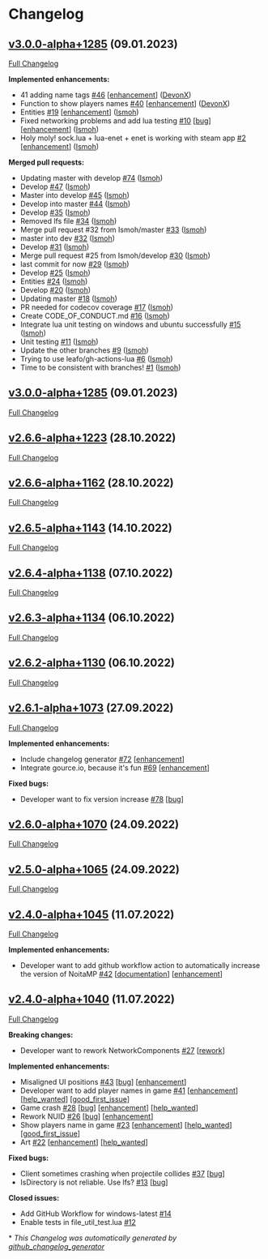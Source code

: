 # Changelog

## [v3.0.0-alpha+1285](https://github.com/Ismoh/NoitaMP/tree/v3.0.0-alpha+1285) (09.01.2023)

[Full Changelog](https://github.com/Ismoh/NoitaMP/compare/v3.0.0-alpha+1285...v3.0.0-alpha+1285)

**Implemented enhancements:**

- 41 adding name tags [\#46](https://github.com/Ismoh/NoitaMP/pull/46) [[enhancement](https://github.com/Ismoh/NoitaMP/labels/enhancement)] ([DevonX](https://github.com/DevonX))
- Function to show players names [\#40](https://github.com/Ismoh/NoitaMP/pull/40) [[enhancement](https://github.com/Ismoh/NoitaMP/labels/enhancement)] ([DevonX](https://github.com/DevonX))
- Entities [\#19](https://github.com/Ismoh/NoitaMP/pull/19) [[enhancement](https://github.com/Ismoh/NoitaMP/labels/enhancement)] ([Ismoh](https://github.com/Ismoh))
- Fixed networking problems and add lua testing [\#10](https://github.com/Ismoh/NoitaMP/pull/10) [[bug](https://github.com/Ismoh/NoitaMP/labels/bug)] [[enhancement](https://github.com/Ismoh/NoitaMP/labels/enhancement)] ([Ismoh](https://github.com/Ismoh))
- Holy moly! sock.lua + lua-enet + enet is working with steam app [\#2](https://github.com/Ismoh/NoitaMP/pull/2) [[enhancement](https://github.com/Ismoh/NoitaMP/labels/enhancement)] ([Ismoh](https://github.com/Ismoh))

**Merged pull requests:**

- Updating master with develop [\#74](https://github.com/Ismoh/NoitaMP/pull/74) ([Ismoh](https://github.com/Ismoh))
- Develop [\#47](https://github.com/Ismoh/NoitaMP/pull/47) ([Ismoh](https://github.com/Ismoh))
- Master into develop [\#45](https://github.com/Ismoh/NoitaMP/pull/45) ([Ismoh](https://github.com/Ismoh))
- Develop into master [\#44](https://github.com/Ismoh/NoitaMP/pull/44) ([Ismoh](https://github.com/Ismoh))
- Develop [\#35](https://github.com/Ismoh/NoitaMP/pull/35) ([Ismoh](https://github.com/Ismoh))
- Removed lfs file [\#34](https://github.com/Ismoh/NoitaMP/pull/34) ([Ismoh](https://github.com/Ismoh))
- Merge pull request \#32 from Ismoh/master [\#33](https://github.com/Ismoh/NoitaMP/pull/33) ([Ismoh](https://github.com/Ismoh))
- master into dev [\#32](https://github.com/Ismoh/NoitaMP/pull/32) ([Ismoh](https://github.com/Ismoh))
- Develop [\#31](https://github.com/Ismoh/NoitaMP/pull/31) ([Ismoh](https://github.com/Ismoh))
- Merge pull request \#25 from Ismoh/develop [\#30](https://github.com/Ismoh/NoitaMP/pull/30) ([Ismoh](https://github.com/Ismoh))
- last commit for now [\#29](https://github.com/Ismoh/NoitaMP/pull/29) ([Ismoh](https://github.com/Ismoh))
- Develop [\#25](https://github.com/Ismoh/NoitaMP/pull/25) ([Ismoh](https://github.com/Ismoh))
- Entities [\#24](https://github.com/Ismoh/NoitaMP/pull/24) ([Ismoh](https://github.com/Ismoh))
- Develop [\#20](https://github.com/Ismoh/NoitaMP/pull/20) ([Ismoh](https://github.com/Ismoh))
- Updating master [\#18](https://github.com/Ismoh/NoitaMP/pull/18) ([Ismoh](https://github.com/Ismoh))
- PR needed for codecov coverage [\#17](https://github.com/Ismoh/NoitaMP/pull/17) ([Ismoh](https://github.com/Ismoh))
- Create CODE\_OF\_CONDUCT.md [\#16](https://github.com/Ismoh/NoitaMP/pull/16) ([Ismoh](https://github.com/Ismoh))
- Integrate lua unit testing on windows and ubuntu successfully [\#15](https://github.com/Ismoh/NoitaMP/pull/15) ([Ismoh](https://github.com/Ismoh))
- Unit testing [\#11](https://github.com/Ismoh/NoitaMP/pull/11) ([Ismoh](https://github.com/Ismoh))
- Update the other branches [\#9](https://github.com/Ismoh/NoitaMP/pull/9) ([Ismoh](https://github.com/Ismoh))
- Trying to use leafo/gh-actions-lua [\#6](https://github.com/Ismoh/NoitaMP/pull/6) ([Ismoh](https://github.com/Ismoh))
- Time to be consistent with branches! [\#1](https://github.com/Ismoh/NoitaMP/pull/1) ([Ismoh](https://github.com/Ismoh))

## [v3.0.0-alpha+1285](https://github.com/Ismoh/NoitaMP/tree/v3.0.0-alpha+1285) (09.01.2023)

[Full Changelog](https://github.com/Ismoh/NoitaMP/compare/v2.6.6-alpha+1223...v3.0.0-alpha+1285)

## [v2.6.6-alpha+1223](https://github.com/Ismoh/NoitaMP/tree/v2.6.6-alpha+1223) (28.10.2022)

[Full Changelog](https://github.com/Ismoh/NoitaMP/compare/v2.6.6-alpha+1162...v2.6.6-alpha+1223)

## [v2.6.6-alpha+1162](https://github.com/Ismoh/NoitaMP/tree/v2.6.6-alpha+1162) (28.10.2022)

[Full Changelog](https://github.com/Ismoh/NoitaMP/compare/v2.6.5-alpha+1143...v2.6.6-alpha+1162)

## [v2.6.5-alpha+1143](https://github.com/Ismoh/NoitaMP/tree/v2.6.5-alpha+1143) (14.10.2022)

[Full Changelog](https://github.com/Ismoh/NoitaMP/compare/v2.6.4-alpha+1138...v2.6.5-alpha+1143)

## [v2.6.4-alpha+1138](https://github.com/Ismoh/NoitaMP/tree/v2.6.4-alpha+1138) (07.10.2022)

[Full Changelog](https://github.com/Ismoh/NoitaMP/compare/v2.6.3-alpha+1134...v2.6.4-alpha+1138)

## [v2.6.3-alpha+1134](https://github.com/Ismoh/NoitaMP/tree/v2.6.3-alpha+1134) (06.10.2022)

[Full Changelog](https://github.com/Ismoh/NoitaMP/compare/v2.6.2-alpha+1130...v2.6.3-alpha+1134)

## [v2.6.2-alpha+1130](https://github.com/Ismoh/NoitaMP/tree/v2.6.2-alpha+1130) (06.10.2022)

[Full Changelog](https://github.com/Ismoh/NoitaMP/compare/v2.6.1-alpha+1073...v2.6.2-alpha+1130)

## [v2.6.1-alpha+1073](https://github.com/Ismoh/NoitaMP/tree/v2.6.1-alpha+1073) (27.09.2022)

[Full Changelog](https://github.com/Ismoh/NoitaMP/compare/v2.6.0-alpha+1070...v2.6.1-alpha+1073)

**Implemented enhancements:**

- Include changelog generator [\#72](https://github.com/Ismoh/NoitaMP/issues/72) [[enhancement](https://github.com/Ismoh/NoitaMP/labels/enhancement)]
- Integrate gource.io, because it's fun [\#69](https://github.com/Ismoh/NoitaMP/issues/69) [[enhancement](https://github.com/Ismoh/NoitaMP/labels/enhancement)]

**Fixed bugs:**

- Developer want to fix version increase [\#78](https://github.com/Ismoh/NoitaMP/issues/78) [[bug](https://github.com/Ismoh/NoitaMP/labels/bug)]

## [v2.6.0-alpha+1070](https://github.com/Ismoh/NoitaMP/tree/v2.6.0-alpha+1070) (24.09.2022)

[Full Changelog](https://github.com/Ismoh/NoitaMP/compare/v2.5.0-alpha+1065...v2.6.0-alpha+1070)

## [v2.5.0-alpha+1065](https://github.com/Ismoh/NoitaMP/tree/v2.5.0-alpha+1065) (24.09.2022)

[Full Changelog](https://github.com/Ismoh/NoitaMP/compare/v2.4.0-alpha+1045...v2.5.0-alpha+1065)

## [v2.4.0-alpha+1045](https://github.com/Ismoh/NoitaMP/tree/v2.4.0-alpha+1045) (11.07.2022)

[Full Changelog](https://github.com/Ismoh/NoitaMP/compare/v2.4.0-alpha+1040...v2.4.0-alpha+1045)

**Implemented enhancements:**

- Developer want to add github workflow action to automatically increase the version of NoitaMP [\#42](https://github.com/Ismoh/NoitaMP/issues/42) [[documentation](https://github.com/Ismoh/NoitaMP/labels/documentation)] [[enhancement](https://github.com/Ismoh/NoitaMP/labels/enhancement)]

## [v2.4.0-alpha+1040](https://github.com/Ismoh/NoitaMP/tree/v2.4.0-alpha+1040) (11.07.2022)

[Full Changelog](https://github.com/Ismoh/NoitaMP/compare/e813a6cd0b0605bff8ab8f7a6c51d416e7b4004d...v2.4.0-alpha+1040)

**Breaking changes:**

- Developer want to rework NetworkComponents [\#27](https://github.com/Ismoh/NoitaMP/issues/27) [[rework](https://github.com/Ismoh/NoitaMP/labels/rework)]

**Implemented enhancements:**

- Misaligned UI positions [\#43](https://github.com/Ismoh/NoitaMP/issues/43) [[bug](https://github.com/Ismoh/NoitaMP/labels/bug)] [[enhancement](https://github.com/Ismoh/NoitaMP/labels/enhancement)]
- Developer want to add player names in game [\#41](https://github.com/Ismoh/NoitaMP/issues/41) [[enhancement](https://github.com/Ismoh/NoitaMP/labels/enhancement)] [[help_wanted](https://github.com/Ismoh/NoitaMP/labels/help_wanted)] [[good_first_issue](https://github.com/Ismoh/NoitaMP/labels/good_first_issue)]
- Game crash [\#28](https://github.com/Ismoh/NoitaMP/issues/28) [[bug](https://github.com/Ismoh/NoitaMP/labels/bug)] [[enhancement](https://github.com/Ismoh/NoitaMP/labels/enhancement)] [[help_wanted](https://github.com/Ismoh/NoitaMP/labels/help_wanted)]
- Rework NUID [\#26](https://github.com/Ismoh/NoitaMP/issues/26) [[bug](https://github.com/Ismoh/NoitaMP/labels/bug)] [[enhancement](https://github.com/Ismoh/NoitaMP/labels/enhancement)]
- Show players name in game [\#23](https://github.com/Ismoh/NoitaMP/issues/23) [[enhancement](https://github.com/Ismoh/NoitaMP/labels/enhancement)] [[help_wanted](https://github.com/Ismoh/NoitaMP/labels/help_wanted)] [[good_first_issue](https://github.com/Ismoh/NoitaMP/labels/good_first_issue)]
- Art [\#22](https://github.com/Ismoh/NoitaMP/issues/22) [[enhancement](https://github.com/Ismoh/NoitaMP/labels/enhancement)] [[help_wanted](https://github.com/Ismoh/NoitaMP/labels/help_wanted)]

**Fixed bugs:**

- Client sometimes crashing when projectile collides [\#37](https://github.com/Ismoh/NoitaMP/issues/37) [[bug](https://github.com/Ismoh/NoitaMP/labels/bug)]
- IsDirectory is not reliable. Use lfs? [\#13](https://github.com/Ismoh/NoitaMP/issues/13) [[bug](https://github.com/Ismoh/NoitaMP/labels/bug)]

**Closed issues:**

- Add GitHub Workflow for windows-latest [\#14](https://github.com/Ismoh/NoitaMP/issues/14)
- Enable tests in file\_util\_test.lua [\#12](https://github.com/Ismoh/NoitaMP/issues/12)



\* *This Changelog was automatically generated by [github_changelog_generator](https://github.com/github-changelog-generator/github-changelog-generator)*
